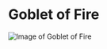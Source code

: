 # Goblet of Fire

![Image of Goblet of Fire](https://creepyscrawlerscom.files.wordpress.com/2019/05/dumbledore_goblet-2.jpg)
